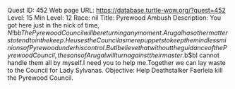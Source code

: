 Quest ID: 452
Web page URL: https://database.turtle-wow.org/?quest=452
Level: 15
Min Level: 12
Race: nil
Title: Pyrewood Ambush
Description: You got here just in the nick of time, $N!$b$bThe Pyrewood Council will be returning any moment.Arugal has other matters to tend to in the keep.He uses the Council as mere puppets to keep the mindless minions of Pyrewood under his control.But I believe that without the guidance of the Pyrewood Council, the sons of Arugal will turn against their master.$b$bI cannot handle them all by myself.I need you to help me.Together we can lay waste to the Council for Lady Sylvanas.
Objective: Help Deathstalker Faerleia kill the Pyrewood Council.
